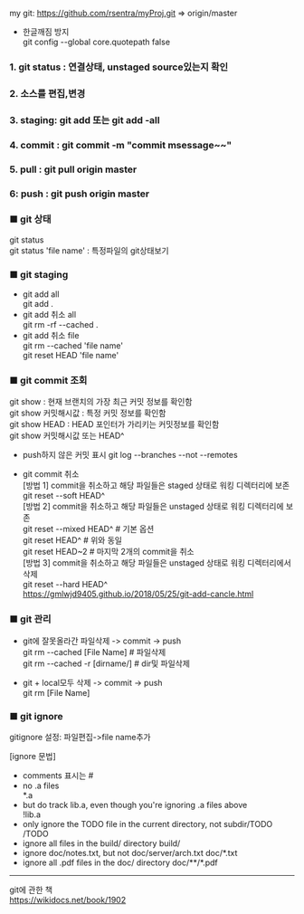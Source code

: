 my git: https://github.com/rsentra/myProj.git   => origin/master 
- 한글깨짐 방지  
git config --global core.quotepath false   

### 1. git status : 연결상태, unstaged source있는지 확인   
### 2. 소스를 편집,변경   
### 3. staging: git add <file name>   또는 git add -all    
### 4. commit : git commit -m "commit msessage~~"    
### 5. pull : git pull origin master   
### 6: push : git push origin master    
 
### ■ git 상태  
git status    
git status 'file name' : 특정파일의 git상태보기   
  
### ■ git staging    
- git add all    
 git add .    
- git add 취소 all    
 git rm -rf --cached .    
- git add 취소 file   
 git rm --cached 'file name'    
 git reset HEAD 'file name'    
  
### ■ git commit 조회   
git show : 현재 브랜치의 가장 최근 커밋 정보를 확인함   
git show 커밋해시값 : 특정 커밋 정보를 확인함   
git show HEAD : HEAD 포인터가 가리키는 커밋정보를 확인함   
git show 커밋해시값 또는 HEAD^   

- push하지 않은 커밋 표시 
 git log --branches --not --remotes   
  
- git commit 취소   
 [방법 1] commit을 취소하고 해당 파일들은 staged 상태로 워킹 디렉터리에 보존   
 git reset --soft HEAD^   
 [방법 2] commit을 취소하고 해당 파일들은 unstaged 상태로 워킹 디렉터리에 보존    
  git reset --mixed HEAD^ # 기본 옵션    
  git reset HEAD^ # 위와 동일    
  git reset HEAD~2 # 마지막 2개의 commit을 취소    
 [방법 3] commit을 취소하고 해당 파일들은 unstaged 상태로 워킹 디렉터리에서 삭제    
  git reset --hard HEAD^    
https://gmlwjd9405.github.io/2018/05/25/git-add-cancle.html    

### ■ git 관리   
- git에 잘못올라간 파일삭제 -> commit -> push    
 git rm --cached [File Name]      # 파일삭제    
 git rm --cached  -r [dirname/]   # dir및 파일삭제    
    
- git + local모두 삭제 -> commit -> push    
 git rm [File Name]    
 
### ■ git ignore    
 gitignore 설정: 파일편집->file name추가    
 
 [ignore 문법]     
- comments 표시는 #     
-  no .a files     
   *.a    
-  but do track lib.a, even though you're ignoring .a files above  
    !lib.a 
- only ignore the TODO file in the current directory, not subdir/TODO 
    /TODO 
- ignore all files in the build/ directory 
    build/ 
- ignore doc/notes.txt, but not doc/server/arch.txt 
    doc/*.txt 
- ignore all .pdf files in the doc/ directory 
   doc/**/*.pdf 
 
 ---------------------------   
 git에 관한 책    
 https://wikidocs.net/book/1902     